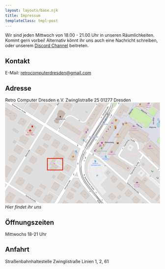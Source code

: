 ```yaml
---
layout: layouts/base.njk
title: Impressum
templateClass: tmpl-post
---
```

Wir sind jeden Mittwoch von 18.00 - 21.00 Uhr in unseren Räumlichkeiten. Kommt gern vorbei! Alternativ könnt ihr uns auch eine Nachricht schreiben, oder unserem [Discord Channel](https://discord.gg/CDsdvYJt)
 beitreten.

## Kontakt
E-Mail: [retrocomputerdresden@gmail.com](mailto:retrocomputerdresden@gmail.com)

## Adresse
Retro Computer Dresden e.V.
Zwinglistraße 25
01277 Dresden
[![Hier findet ihr uns](/img/map.PNG)](https://maps.app.goo.gl/UbUe2dcVb5bqeUsBA)
*Hier findet ihr uns*

## Öffnungszeiten
Mittwochs 18-21 Uhr

## Anfahrt
Straßenbahnhaltestelle Zwinglistraße
Linien 1, 2, 61